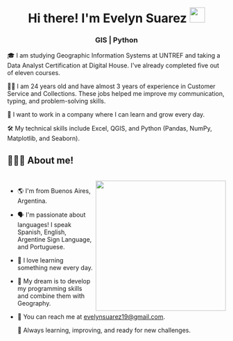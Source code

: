 <h1 align="center"><b> Hi there! I'm Evelyn Suarez </b><img src="https://media.giphy.com/media/hvRJCLFzcasrR4ia7z/giphy.gif" width="35"></h1>

<h3 align="center"> GIS | Python  </h3>

🎓 I am studying Geographic Information Systems at UNTREF and taking a Data Analyst Certification at Digital House. I've already completed five out of eleven courses.

👩‍💻 I am 24 years old and have almost 3 years of experience in Customer Service and Collections. These jobs helped me improve my communication, typing, and problem-solving skills.

🚀 I want to work in a company where I can learn and grow every day.

🛠️ My technical skills include Excel, QGIS, and Python (Pandas, NumPy, Matplotlib, and Seaborn).

## 👨🏻‍💻 About me!
<br>
<img src="https://website-crimea.ru/wp-content/uploads/github/message.gif" width="300px" align="right">

- 🌎 I'm from Buenos Aires, Argentina.
- 🗣️ I'm passionate about languages! I speak Spanish, English, Argentine Sign Language, and Portuguese.
- 🧠 I love learning something new every day.
- 💭 My dream is to develop my programming skills and combine them with Geography.
- 📧 You can reach me at evelynsuarez19@gmail.com.


  🌟 Always learning, improving, and ready for new challenges.




